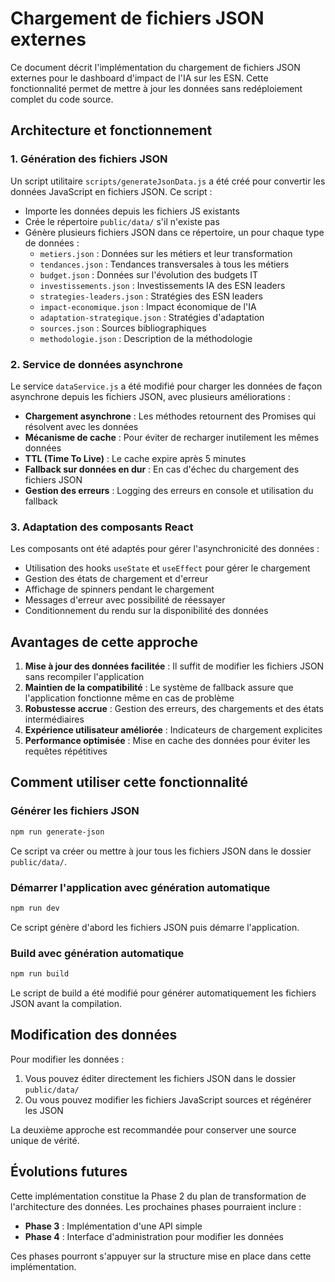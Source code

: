 # Chargement de fichiers JSON externes

Ce document décrit l'implémentation du chargement de fichiers JSON externes pour le dashboard d'impact de l'IA sur les ESN. Cette fonctionnalité permet de mettre à jour les données sans redéploiement complet du code source.

## Architecture et fonctionnement

### 1. Génération des fichiers JSON

Un script utilitaire `scripts/generateJsonData.js` a été créé pour convertir les données JavaScript en fichiers JSON. Ce script :

- Importe les données depuis les fichiers JS existants
- Crée le répertoire `public/data/` s'il n'existe pas
- Génère plusieurs fichiers JSON dans ce répertoire, un pour chaque type de données :
  - `metiers.json` : Données sur les métiers et leur transformation
  - `tendances.json` : Tendances transversales à tous les métiers
  - `budget.json` : Données sur l'évolution des budgets IT
  - `investissements.json` : Investissements IA des ESN leaders
  - `strategies-leaders.json` : Stratégies des ESN leaders
  - `impact-economique.json` : Impact économique de l'IA
  - `adaptation-strategique.json` : Stratégies d'adaptation
  - `sources.json` : Sources bibliographiques
  - `methodologie.json` : Description de la méthodologie

### 2. Service de données asynchrone

Le service `dataService.js` a été modifié pour charger les données de façon asynchrone depuis les fichiers JSON, avec plusieurs améliorations :

- **Chargement asynchrone** : Les méthodes retournent des Promises qui résolvent avec les données
- **Mécanisme de cache** : Pour éviter de recharger inutilement les mêmes données
- **TTL (Time To Live)** : Le cache expire après 5 minutes
- **Fallback sur données en dur** : En cas d'échec du chargement des fichiers JSON
- **Gestion des erreurs** : Logging des erreurs en console et utilisation du fallback

### 3. Adaptation des composants React

Les composants ont été adaptés pour gérer l'asynchronicité des données :

- Utilisation des hooks `useState` et `useEffect` pour gérer le chargement
- Gestion des états de chargement et d'erreur
- Affichage de spinners pendant le chargement
- Messages d'erreur avec possibilité de réessayer
- Conditionnement du rendu sur la disponibilité des données

## Avantages de cette approche

1. **Mise à jour des données facilitée** : Il suffit de modifier les fichiers JSON sans recompiler l'application
2. **Maintien de la compatibilité** : Le système de fallback assure que l'application fonctionne même en cas de problème
3. **Robustesse accrue** : Gestion des erreurs, des chargements et des états intermédiaires
4. **Expérience utilisateur améliorée** : Indicateurs de chargement explicites
5. **Performance optimisée** : Mise en cache des données pour éviter les requêtes répétitives

## Comment utiliser cette fonctionnalité

### Générer les fichiers JSON

```bash
npm run generate-json
```

Ce script va créer ou mettre à jour tous les fichiers JSON dans le dossier `public/data/`.

### Démarrer l'application avec génération automatique

```bash
npm run dev
```

Ce script génère d'abord les fichiers JSON puis démarre l'application.

### Build avec génération automatique

```bash
npm run build
```

Le script de build a été modifié pour générer automatiquement les fichiers JSON avant la compilation.

## Modification des données

Pour modifier les données :

1. Vous pouvez éditer directement les fichiers JSON dans le dossier `public/data/`
2. Ou vous pouvez modifier les fichiers JavaScript sources et régénérer les JSON

La deuxième approche est recommandée pour conserver une source unique de vérité.

## Évolutions futures

Cette implémentation constitue la Phase 2 du plan de transformation de l'architecture des données. Les prochaines phases pourraient inclure :

- **Phase 3** : Implémentation d'une API simple
- **Phase 4** : Interface d'administration pour modifier les données

Ces phases pourront s'appuyer sur la structure mise en place dans cette implémentation.
